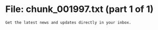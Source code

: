 ﻿# File: chunk_001997.txt (part 1 of 1)
```
Get the latest news and updates directly in your inbox.
```

